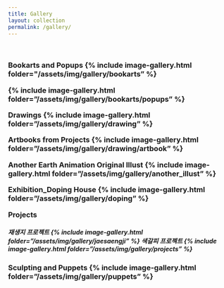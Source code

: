 ```yaml
---
title: Gallery
layout: collection
permalink: /gallery/
---
```


<br>

<h3> Bookarts and Popups
{% include image-gallery.html folder="/assets/img/gallery/bookarts” %}


{% include image-gallery.html folder=”/assets/img/gallery/bookarts/popups” %}

Drawings
{% include image-gallery.html folder=”/assets/img/gallery/drawing” %}

Artbooks from Projects
{% include image-gallery.html folder=”/assets/img/gallery/drawing/artbook” %}

Another Earth Animation Original Illust
{% include image-gallery.html folder=”/assets/img/gallery/another_illust” %}

Exhibition_Doping House
{% include image-gallery.html folder=”/assets/img/gallery/doping” %}

Projects

<h5>재생지 프로젝트
{% include image-gallery.html folder=”/assets/img/gallery/jaesaengji” %}
색갈피 프로젝트
{% include image-gallery.html folder=”/assets/img/gallery/projects” %}


<h3>Sculpting and Puppets
{% include image-gallery.html folder=”/assets/img/gallery/puppets” %}



<br>

<span class="page-divider">
  <span class="one"></span>
  <span class="two"></span>
</span>
